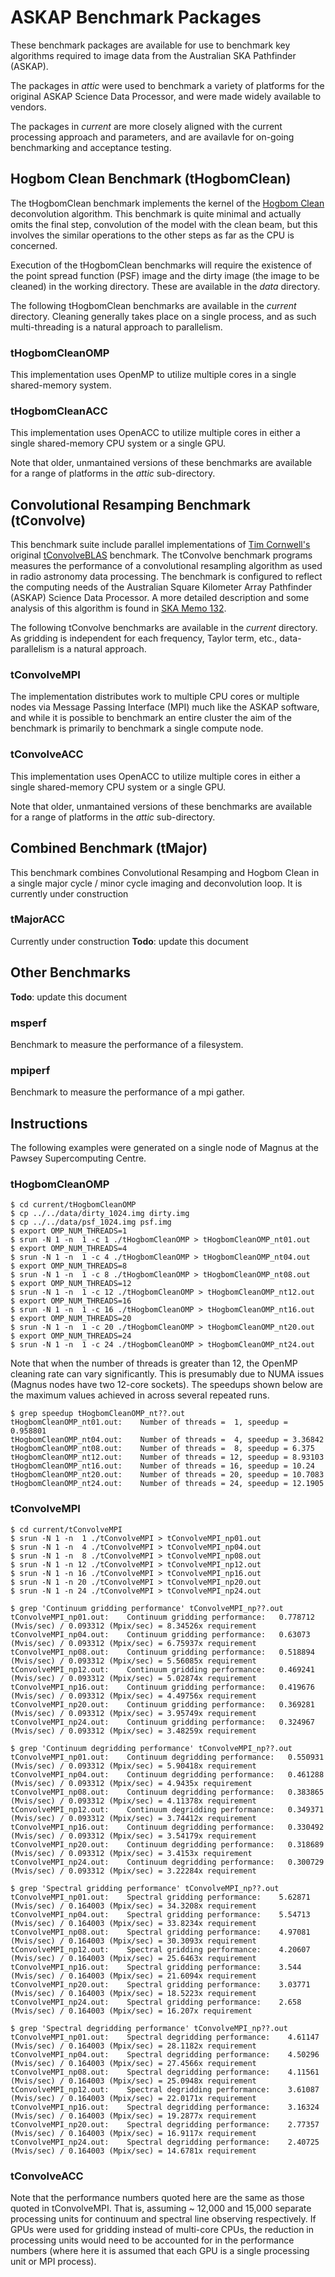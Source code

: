 ASKAP Benchmark Packages
========================

These benchmark packages are available for use to benchmark key algorithms
required to image data from the Australian SKA Pathfinder (ASKAP).

The packages in _attic_ were used to benchmark a variety of platforms for the
original ASKAP Science Data Processor, and were made widely available to
vendors.

The packages in _current_ are more closely aligned with the current processing
approach and parameters, and are availavle for on-going benchmarking and
acceptance testing.

Hogbom Clean Benchmark (tHogbomClean)
-------------------------------------
The tHogbomClean benchmark implements the kernel of the
[Hogbom Clean](http://cdsads.u-strasbg.fr/abs/1974A%26AS...15..417H)
deconvolution algorithm. This benchmark is quite minimal and actually omits the
final step, convolution of the model with the clean beam, but this involves the
similar operations to the other steps as far as the CPU is concerned.

Execution of the tHogbomClean benchmarks will require the existence of the
point spread function (PSF) image and the dirty image (the image to be cleaned)
in the working directory. These are available in the _data_ directory.

The following tHogbomClean benchmarks are available in the _current_ directory.
Cleaning generally takes place on a single process, and as such multi-threading
is a natural approach to parallelism.

### tHogbomCleanOMP
This implementation uses OpenMP to utilize multiple cores in a single
shared-memory system.

### tHogbomCleanACC
This implementation uses OpenACC to utilize multiple cores in either a single
shared-memory CPU system or a single GPU.

Note that older, unmantained versions of these benchmarks are available for a
range of platforms in the _attic_ sub-directory.

Convolutional Resamping Benchmark (tConvolve)
---------------------------------------------
This benchmark suite include parallel implementations of
[Tim Cornwell's](http://www.atnf.csiro.au/people/tim.cornwell/) original
[tConvolveBLAS](http://wfit.googlecode.com/svn-history/r1088/wfit/doc/code/tConvolveBLAS.cc)
benchmark. The tConvolve benchmark programs measures the performance of a
convolutional resampling algorithm as used in radio astronomy data processing.
The benchmark is configured to reflect the computing needs of the Australian
Square Kilometer Array Pathfinder (ASKAP) Science Data Processor. A more
detailed description and some analysis of this algorithm is found in
[SKA Memo 132](http://www.skatelescope.org/uploaded/59116_132_Memo_Humphreys.pdf).

The following tConvolve benchmarks are available in the _current_ directory.
As gridding is independent for each frequency, Taylor term, etc., data-parallelism
is a natural approach.

### tConvolveMPI
The implementation distributes work to multiple CPU cores or multiple nodes via
Message Passing Interface (MPI) much like the ASKAP software, and while it is
possible to benchmark an entire cluster the aim of the benchmark is primarily
to benchmark a single compute node.

### tConvolveACC
This implementation uses OpenACC to utilize multiple cores in either a single
shared-memory CPU system or a single GPU.

Note that older, unmantained versions of these benchmarks are available for a
range of platforms in the _attic_ sub-directory.

Combined Benchmark (tMajor)
---------------------------
This benchmark combines Convolutional Resamping and Hogbom Clean in a single
major cycle / minor cycle imaging and deconvolution loop. It is currently under
construction

### tMajorACC
Currently under construction
**Todo**: update this document

Other Benchmarks
----------------
**Todo**: update this document

### msperf
Benchmark to measure the performance of a filesystem.

### mpiperf
Benchmark to measure the performance of a mpi gather.

Instructions
------------

The following examples were generated on a single node of Magnus at the Pawsey
Supercomputing Centre. 

### tHogbomCleanOMP

```text
$ cd current/tHogbomCleanOMP
$ cp ../../data/dirty_1024.img dirty.img
$ cp ../../data/psf_1024.img psf.img
$ export OMP_NUM_THREADS=1
$ srun -N 1 -n  1 -c 1 ./tHogbomCleanOMP > tHogbomCleanOMP_nt01.out
$ export OMP_NUM_THREADS=4
$ srun -N 1 -n  1 -c 4 ./tHogbomCleanOMP > tHogbomCleanOMP_nt04.out
$ export OMP_NUM_THREADS=8
$ srun -N 1 -n  1 -c 8 ./tHogbomCleanOMP > tHogbomCleanOMP_nt08.out
$ export OMP_NUM_THREADS=12
$ srun -N 1 -n  1 -c 12 ./tHogbomCleanOMP > tHogbomCleanOMP_nt12.out
$ export OMP_NUM_THREADS=16
$ srun -N 1 -n  1 -c 16 ./tHogbomCleanOMP > tHogbomCleanOMP_nt16.out
$ export OMP_NUM_THREADS=20
$ srun -N 1 -n  1 -c 20 ./tHogbomCleanOMP > tHogbomCleanOMP_nt20.out
$ export OMP_NUM_THREADS=24
$ srun -N 1 -n  1 -c 24 ./tHogbomCleanOMP > tHogbomCleanOMP_nt24.out
```

Note that when the number of threads is greater than 12, the OpenMP cleaning
rate can vary significantly. This is presumably due to NUMA issues (Magnus
nodes have two 12-core sockets). The speedups shown below are the maximum
values achieved in across several repeated runs.

```text
$ grep speedup tHogbomCleanOMP_nt??.out
tHogbomCleanOMP_nt01.out:    Number of threads =  1, speedup = 0.958801
tHogbomCleanOMP_nt04.out:    Number of threads =  4, speedup = 3.36842
tHogbomCleanOMP_nt08.out:    Number of threads =  8, speedup = 6.375
tHogbomCleanOMP_nt12.out:    Number of threads = 12, speedup = 8.93103
tHogbomCleanOMP_nt16.out:    Number of threads = 16, speedup = 10.24
tHogbomCleanOMP_nt20.out:    Number of threads = 20, speedup = 10.7083
tHogbomCleanOMP_nt24.out:    Number of threads = 24, speedup = 12.1905
```

### tConvolveMPI

```text
$ cd current/tConvolveMPI
$ srun -N 1 -n  1 ./tConvolveMPI > tConvolveMPI_np01.out
$ srun -N 1 -n  4 ./tConvolveMPI > tConvolveMPI_np04.out
$ srun -N 1 -n  8 ./tConvolveMPI > tConvolveMPI_np08.out
$ srun -N 1 -n 12 ./tConvolveMPI > tConvolveMPI_np12.out
$ srun -N 1 -n 16 ./tConvolveMPI > tConvolveMPI_np16.out
$ srun -N 1 -n 20 ./tConvolveMPI > tConvolveMPI_np20.out
$ srun -N 1 -n 24 ./tConvolveMPI > tConvolveMPI_np24.out
```

```text
$ grep 'Continuum gridding performance' tConvolveMPI_np??.out
tConvolveMPI_np01.out:    Continuum gridding performance:   0.778712 (Mvis/sec) / 0.093312 (Mpix/sec) = 8.34526x requirement
tConvolveMPI_np04.out:    Continuum gridding performance:   0.63073  (Mvis/sec) / 0.093312 (Mpix/sec) = 6.75937x requirement
tConvolveMPI_np08.out:    Continuum gridding performance:   0.518894 (Mvis/sec) / 0.093312 (Mpix/sec) = 5.56085x requirement
tConvolveMPI_np12.out:    Continuum gridding performance:   0.469241 (Mvis/sec) / 0.093312 (Mpix/sec) = 5.02874x requirement
tConvolveMPI_np16.out:    Continuum gridding performance:   0.419676 (Mvis/sec) / 0.093312 (Mpix/sec) = 4.49756x requirement
tConvolveMPI_np20.out:    Continuum gridding performance:   0.369281 (Mvis/sec) / 0.093312 (Mpix/sec) = 3.95749x requirement
tConvolveMPI_np24.out:    Continuum gridding performance:   0.324967 (Mvis/sec) / 0.093312 (Mpix/sec) = 3.48259x requirement
```

```text
$ grep 'Continuum degridding performance' tConvolveMPI_np??.out
tConvolveMPI_np01.out:    Continuum degridding performance:   0.550931 (Mvis/sec) / 0.093312 (Mpix/sec) = 5.90418x requirement
tConvolveMPI_np04.out:    Continuum degridding performance:   0.461288 (Mvis/sec) / 0.093312 (Mpix/sec) = 4.9435x requirement
tConvolveMPI_np08.out:    Continuum degridding performance:   0.383865 (Mvis/sec) / 0.093312 (Mpix/sec) = 4.11378x requirement
tConvolveMPI_np12.out:    Continuum degridding performance:   0.349371 (Mvis/sec) / 0.093312 (Mpix/sec) = 3.74412x requirement
tConvolveMPI_np16.out:    Continuum degridding performance:   0.330492 (Mvis/sec) / 0.093312 (Mpix/sec) = 3.54179x requirement
tConvolveMPI_np20.out:    Continuum degridding performance:   0.318689 (Mvis/sec) / 0.093312 (Mpix/sec) = 3.4153x requirement
tConvolveMPI_np24.out:    Continuum degridding performance:   0.300729 (Mvis/sec) / 0.093312 (Mpix/sec) = 3.22284x requirement
```

```text
$ grep 'Spectral gridding performance' tConvolveMPI_np??.out
tConvolveMPI_np01.out:    Spectral gridding performance:    5.62871 (Mvis/sec) / 0.164003 (Mpix/sec) = 34.3208x requirement
tConvolveMPI_np04.out:    Spectral gridding performance:    5.54713 (Mvis/sec) / 0.164003 (Mpix/sec) = 33.8234x requirement
tConvolveMPI_np08.out:    Spectral gridding performance:    4.97081 (Mvis/sec) / 0.164003 (Mpix/sec) = 30.3093x requirement
tConvolveMPI_np12.out:    Spectral gridding performance:    4.20607 (Mvis/sec) / 0.164003 (Mpix/sec) = 25.6463x requirement
tConvolveMPI_np16.out:    Spectral gridding performance:    3.544   (Mvis/sec) / 0.164003 (Mpix/sec) = 21.6094x requirement
tConvolveMPI_np20.out:    Spectral gridding performance:    3.03771 (Mvis/sec) / 0.164003 (Mpix/sec) = 18.5223x requirement
tConvolveMPI_np24.out:    Spectral gridding performance:    2.658   (Mvis/sec) / 0.164003 (Mpix/sec) = 16.207x requirement
```

```text
$ grep 'Spectral degridding performance' tConvolveMPI_np??.out
tConvolveMPI_np01.out:    Spectral degridding performance:    4.61147 (Mvis/sec) / 0.164003 (Mpix/sec) = 28.1182x requirement
tConvolveMPI_np04.out:    Spectral degridding performance:    4.50296 (Mvis/sec) / 0.164003 (Mpix/sec) = 27.4566x requirement
tConvolveMPI_np08.out:    Spectral degridding performance:    4.11561 (Mvis/sec) / 0.164003 (Mpix/sec) = 25.0948x requirement
tConvolveMPI_np12.out:    Spectral degridding performance:    3.61087 (Mvis/sec) / 0.164003 (Mpix/sec) = 22.0171x requirement
tConvolveMPI_np16.out:    Spectral degridding performance:    3.16324 (Mvis/sec) / 0.164003 (Mpix/sec) = 19.2877x requirement
tConvolveMPI_np20.out:    Spectral degridding performance:    2.77357 (Mvis/sec) / 0.164003 (Mpix/sec) = 16.9117x requirement
tConvolveMPI_np24.out:    Spectral degridding performance:    2.40725 (Mvis/sec) / 0.164003 (Mpix/sec) = 14.6781x requirement
```

### tConvolveACC

Note that the performance numbers quoted here are the same as those quoted in
tConvolveMPI. That is, assuming ~ 12,000 and 15,000 separate processing units
for continuum and spectral line observing respectively. If GPUs were used for
gridding instead of multi-core CPUs, the reduction in processing units would
need to be accounted for in the performance numbers (where here it is assumed
that each GPU is a single processing unit or MPI process).

